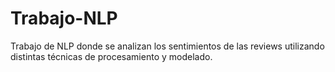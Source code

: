 # Trabajo-NLP
Trabajo de NLP donde se analizan los sentimientos de las reviews utilizando distintas técnicas de procesamiento y modelado.
